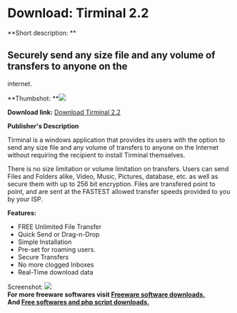 # Download: Tirminal 2.2

**Short description: **

## Securely send any size file and any volume of transfers to anyone on the
internet.

  
**Thumbshot: **![](http://www.freewarefiles.com/screenshot/tirminal_md.gif)   
  
**Download link:** [Download Tirminal 2.2](http://freesoftwares.boysofts.com/Tirminal_program_26547.html)  
  

**Publisher's Description**  
  

Tirminal is a windows application that provides its users with the option to
send any size file and any volume of transfers to anyone on the Internet
without requiring the recipient to install Tirminal themselves.

There is no size limitation or volume limitation on transfers. Users can send
Files and Folders alike, Video, Music, Pictures, database, etc. as well as
secure them with up to 256 bit encryption. Files are transfered point to
point, and are sent at the FASTEST allowed transfer speeds provided to you by
your ISP.

**Features:**

  * FREE Unlimited File Transfer 
  * Quick Send or Drag-n-Drop 
  * Simple Installation 
  * Pre-set for roaming users. 
  * Secure Transfers 
  * No more clogged Inboxes 
  * Real-Time download data 

  
  
Screenshot: ![](http://www.freewarefiles.com/screenshot/tirminal.gif)  
**For more freeware softwares visit [Freeware software downloads.](http://freesoftwares.boysofts.com/)**   
**And [Free softwares and php script downloads.](http://www.boysofts.com/)**

